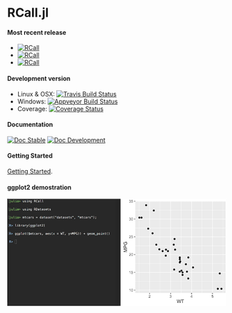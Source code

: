 # RCall.jl

#### Most recent release
* [![RCall](http://pkg.julialang.org/badges/RCall_0.4.svg)](http://pkg.julialang.org/?pkg=RCall&ver=0.4)
* [![RCall](http://pkg.julialang.org/badges/RCall_0.5.svg)](http://pkg.julialang.org/?pkg=RCall&ver=0.5)
* [![RCall](http://pkg.julialang.org/badges/RCall_0.6.svg)](http://pkg.julialang.org/?pkg=RCall&ver=0.6)

#### Development version
* Linux & OSX: [![Travis Build Status](https://travis-ci.org/JuliaInterop/RCall.jl.svg?branch=master)](https://travis-ci.org/JuliaInterop/RCall.jl)
* Windows: [![Appveyor Build Status](https://ci.appveyor.com/api/projects/status/y3kxma63apcig150/branch/master?svg=true)](https://ci.appveyor.com/project/simonbyrne/rcall-jl)
* Coverage: [![Coverage Status](https://coveralls.io/repos/github/JuliaInterop/RCall.jl/badge.svg?branch=master)](https://coveralls.io/github/JuliaInterop/RCall.jl?branch=master)

#### Documentation

[![Doc Stable](https://img.shields.io/badge/docs-stable-blue.svg)](http://juliainterop.github.io/RCall.jl/stable)
[![Doc Development](https://img.shields.io/badge/docs-latest-blue.svg)](http://juliainterop.github.io/RCall.jl/latest)
 
#### Getting Started

[Getting Started](http://juliainterop.github.io/RCall.jl/stable/gettingstarted).

#### ggplot2 demostration

![](ggplot.png)
